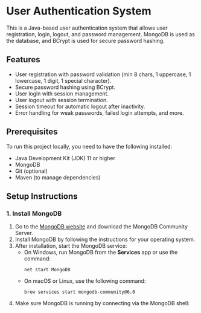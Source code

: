 # User Authentication System

This is a Java-based user authentication system that allows user registration, login, logout, and password management. MongoDB is used as the database, and BCrypt is used for secure password hashing.

## Features

- User registration with password validation (min 8 chars, 1 uppercase, 1 lowercase, 1 digit, 1 special character).
- Secure password hashing using BCrypt.
- User login with session management.
- User logout with session termination.
- Session timeout for automatic logout after inactivity.
- Error handling for weak passwords, failed login attempts, and more.

## Prerequisites

To run this project locally, you need to have the following installed:

- Java Development Kit (JDK) 11 or higher
- MongoDB
- Git (optional)
- Maven (to manage dependencies)

## Setup Instructions

### 1. Install MongoDB

1. Go to the [MongoDB website](https://www.mongodb.com/try/download/community) and download the MongoDB Community Server.
2. Install MongoDB by following the instructions for your operating system.
3. After installation, start the MongoDB service:
   - On Windows, run MongoDB from the **Services** app or use the command:
     ```
     net start MongoDB
     ```
   - On macOS or Linux, use the following command:
     ```
     brew services start mongodb-community@6.0
     ```
4. Make sure MongoDB is running by connecting via the MongoDB shell:
